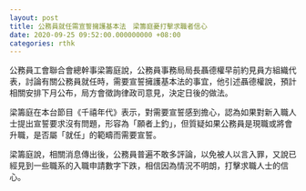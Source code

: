 ```yaml
---
layout: post
title: 公務員就任需宣誓擁護基本法　梁籌庭憂打擊求職者信心
date: 2020-09-25 09:52:00.000000000 +08:00
categories: rthk
---
```


公務員工會聯合會總幹事梁籌庭說，公務員事務局局長聶德權早前約見員方組織代表，討論有關公務員就任時，需要宣誓擁護基本法的事宜，他引述聶德權說，預計相關安排下月公布，局方會徵詢律政司意見，決定日後的做法。

梁籌庭在本台節目《千禧年代》表示，對需要宣誓感到擔心，認為如果對新入職人士提出宣誓要求沒有問題，形容為「願者上釣」，但質疑如果公務員是現職或將會升職，是否屬「就任」的範疇而需要宣誓。

梁籌庭說，相關消息傳出後，公務員普遍不敢多評論，以免被人以言入罪，又說已經見到一些職系的入職申請數字下跌，相信因為情況不明朗，打擊求職人士的信心。
